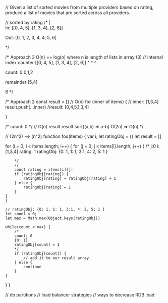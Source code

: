 // Given a list of sorted movies from multiple providers based on rating, produce a list of movies that are sorted across all providers.



// sorted by rating
/*
      |        
In: [[0, 4, 5], [1, 3, 4], [2, 6]]

Out: [0, 1, 2, 3, 4, 4, 5, 6]

*/

/* Approach 3 
O(n) == log(n) where n is length of lists in array (3)
// internal index counter 
[[0, 4, 5], [1, 3, 4], [2, 6]]
     ^          ^          ^

count: 0
0,1,2

remainder [5,4]

6
*/ 



/* Approach 2 
const result = []
// O(n)
for (inner of items) {
    // inner: [1,3,4]
    result.push(...inner)
    //result: [0,4,5,1,3,4]
    
}

/*
count: 0
*/
// O(n)
result result.sort((a,b) => a-b)
O(2n) => O(n)
*/

// (2n^2) ==> (n^2)
function foo(items) {
  var i;
  let ratingObj = {}
  let result = []
  
  for (i = 0; i < items.length; i++) {
    for (j = 0; j < items[i].length; j++) {
        /*
           j:0 i: [1,3,4]
           rating: 1
           ratingObj: {0: 1, 1: 1, 3:1, 4: 2, 5: 1 }
           
        */
        // 
        const rating = items[i][j]
        if (ratingObj[rating]) {
            ratingObj[rating] = ratingObj[rating] + 1
        } else {
            ratingObj[rating] = 1
        }
    }
    }
    
    // ratingObj: {0: 1, 1: 1, 3:1, 4: 2, 5: 1 }
    let count = 0;
    let max = Math.max(Object.keys(ratingObj))
    
    while(count < max) {
        /*
        count: 0
        {0: 1}
        ratingObj[count] = 1
        */
        if (ratingObj[count]) {
            // add it to our result array.
        } else {
            continue
        }
    }
    
  }
}

// db partitions
// load balancer strategies
// ways to decrease RDB load

